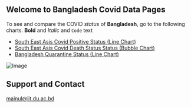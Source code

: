 ## Welcome to Bangladesh Covid Data Pages

To see and compare the COVID _status_ of **Bangladesh**, go to the following charts.
**Bold** and _Italic_ and `Code` text

- [South East Asis Covid Positive Status (Line Chart)](www.google.com) 
- [South East Asis Covid Death Status Status (Bubble Chart)](www.google.com) 
- [Bangladesh Quarantine Status (Line Chart)](www.google.com) 

![Image](src)


## Support and Contact
mainul@iit.du.ac.bd

